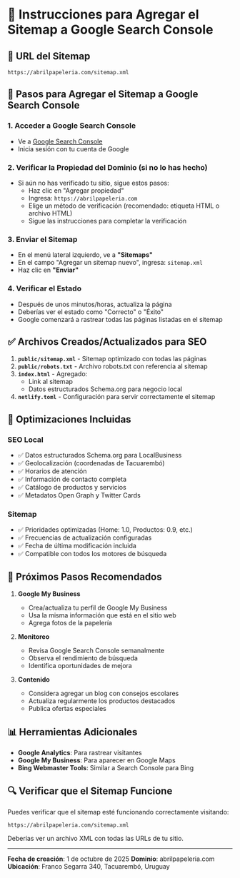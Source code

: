 # 📍 Instrucciones para Agregar el Sitemap a Google Search Console

## 🔗 URL del Sitemap
```
https://abrilpapeleria.com/sitemap.xml
```

## 📝 Pasos para Agregar el Sitemap a Google Search Console

### 1. Acceder a Google Search Console
- Ve a [Google Search Console](https://search.google.com/search-console)
- Inicia sesión con tu cuenta de Google

### 2. Verificar la Propiedad del Dominio (si no lo has hecho)
- Si aún no has verificado tu sitio, sigue estos pasos:
  - Haz clic en "Agregar propiedad"
  - Ingresa: `https://abrilpapeleria.com`
  - Elige un método de verificación (recomendado: etiqueta HTML o archivo HTML)
  - Sigue las instrucciones para completar la verificación

### 3. Enviar el Sitemap
- En el menú lateral izquierdo, ve a **"Sitemaps"**
- En el campo "Agregar un sitemap nuevo", ingresa: `sitemap.xml`
- Haz clic en **"Enviar"**

### 4. Verificar el Estado
- Después de unos minutos/horas, actualiza la página
- Deberías ver el estado como "Correcto" o "Éxito"
- Google comenzará a rastrear todas las páginas listadas en el sitemap

## ✅ Archivos Creados/Actualizados para SEO

1. **`public/sitemap.xml`** - Sitemap optimizado con todas las páginas
2. **`public/robots.txt`** - Archivo robots.txt con referencia al sitemap
3. **`index.html`** - Agregado:
   - Link al sitemap
   - Datos estructurados Schema.org para negocio local
4. **`netlify.toml`** - Configuración para servir correctamente el sitemap

## 🎯 Optimizaciones Incluidas

### SEO Local
- ✅ Datos estructurados Schema.org para LocalBusiness
- ✅ Geolocalización (coordenadas de Tacuarembó)
- ✅ Horarios de atención
- ✅ Información de contacto completa
- ✅ Catálogo de productos y servicios
- ✅ Metadatos Open Graph y Twitter Cards

### Sitemap
- ✅ Prioridades optimizadas (Home: 1.0, Productos: 0.9, etc.)
- ✅ Frecuencias de actualización configuradas
- ✅ Fecha de última modificación incluida
- ✅ Compatible con todos los motores de búsqueda

## 🚀 Próximos Pasos Recomendados

1. **Google My Business**
   - Crea/actualiza tu perfil de Google My Business
   - Usa la misma información que está en el sitio web
   - Agrega fotos de la papelería

2. **Monitoreo**
   - Revisa Google Search Console semanalmente
   - Observa el rendimiento de búsqueda
   - Identifica oportunidades de mejora

3. **Contenido**
   - Considera agregar un blog con consejos escolares
   - Actualiza regularmente los productos destacados
   - Publica ofertas especiales

## 📊 Herramientas Adicionales

- **Google Analytics**: Para rastrear visitantes
- **Google My Business**: Para aparecer en Google Maps
- **Bing Webmaster Tools**: Similar a Search Console para Bing

## 🔍 Verificar que el Sitemap Funcione

Puedes verificar que el sitemap esté funcionando correctamente visitando:
```
https://abrilpapeleria.com/sitemap.xml
```

Deberías ver un archivo XML con todas las URLs de tu sitio.

---

**Fecha de creación**: 1 de octubre de 2025
**Dominio**: abrilpapeleria.com
**Ubicación**: Franco Segarra 340, Tacuarembó, Uruguay

